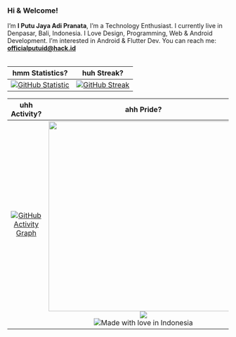 ### Hi & Welcome!
I’m <b>I Putu Jaya Adi Pranata</b>, I’m a Technology Enthusiast. I currently live in Denpasar, Bali, Indonesia. I Love Design, Programming, Web & Android Development. I’m interested in Android & Flutter Dev. You can reach me: <b>officialputuid@hack.id</b><br/><br/>

|hmm Statistics?|huh Streak?|
|:-------------------------:|:-------------------------:|
|[![GitHub Statistic](https://github-readme-stats-eight-theta.vercel.app/api?username=officialputuid&show_icons=true&theme=midnight-purple&include_all_commits=true&count_private=true&hide_border=true)](https://github.com/officialputuid)|[![GitHub Streak](https://github-readme-streak-stats.herokuapp.com?user=officialputuid&theme=midnight-purple&hide_border=true)](https://github.com/officialputuid)|

|uhh Activity?|ahh Pride?|
|:-------------------------:|:-------------------------:|
|[![GitHub Activity Graph](https://activity-graph.herokuapp.com/graph?username=officialputuid&bg_color=000000&color=fefefe&line=7f3ace&point=fefefe&area=true&hide_border=true)](https://github.com/officialputuid)|<img width="432" src="https://github-readme-stats-eight-theta.vercel.app/api/top-langs/?username=officialputuid&layout=compact&langs_count=8&theme=midnight-purple&hide_border=true" /><br/><img src="https://komarev.com/ghpvc/?username=officialputuid&style=for-the-badge&color=7f3ace&bg=000"/><br/>![Made with love in Indonesia](https://madewithlove.now.sh/id?heart=true&colorA=%23000000&colorB=%23ff0000&template=for-the-badge)|

